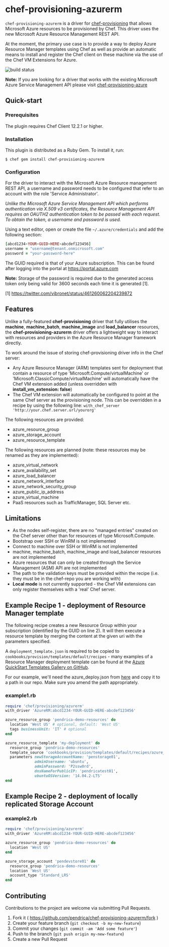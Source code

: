 # chef-provisioning-azurerm

```chef-provisioning-azurerm``` is a driver for [chef-provisioning](https://github.com/chef/chef-provisioning) that allows Microsoft Azure resources to be provisioned by Chef. This driver uses the new Microsoft Azure Resource Management REST API.

At the moment, the primary use case is to provide a way to deploy Azure Resource Manager templates using Chef as well as provide an automatic means to install and register the Chef client on these machine via the use of the Chef VM Extensions for Azure.

![build status](https://travis-ci.org/pendrica/chef-provisioning-azurerm.svg?branch=master)

**Note:** If you are looking for a driver that works with the existing Microsoft Azure Service Management API please visit [chef-provisioning-azure](https://github.com/chef/chef-provisioning-azure)

## Quick-start

### Prerequisites

The plugin requires Chef Client 12.2.1 or higher.

### Installation

This plugin is distributed as a Ruby Gem. To install it, run:

```$ chef gem install chef-provisioning-azurerm```
    
### Configuration

For the driver to interact with the Microsoft Azure Resource management REST API, a username and password needs to be configured that refer to an account with the role 'Service Administrator'.

*Unlike the Microsoft Azure Service Management API which performs authentication via X.509 v3 certificates, the Resource Management API requires an OAUTH2 authentication token to be passed with each request.  To obtain the token, a username and password is used.*

Using a text editor, open or create the file ```~/.azure/credentials``` and add the following section:

```ruby
[abcd1234-YOUR-GUID-HERE-abcdef123456]
username = "username@tenant.onmicrosoft.com"
password = "your-password-here"
```

The GUID required is that of your Azure subscription.  This can be found after logging into the portal at https://portal.azure.com 

**Note:** Storage of the password is required due to the generated access token only being valid for 3600 seconds each time it is generated [1].

[1] https://twitter.com/vibronet/status/461260062204239872

## Features

Unlike a fully-featured **chef-provisioning** driver that fully utilises the **machine**, **machine_batch**, **machine_image** and **load_balancer** resources, the **chef-provisioning-azurerm** driver offers a lightweight way to interact with resources and providers in the Azure Resource Manager framework directly.

To work around the issue of storing chef-provisioning driver info in the Chef server:  
- Any Azure Resource Manager (ARM) templates sent for deployment that contain a resource of type 'Microsoft.Compute/virtualMachine' or 'Microsoft.ClassicCompute/virtualMachine' will automatically have the Chef VM extension added (unless overridden with **install_vm_extension: false**)
- The Chef VM extension will automatically be configured to point at the same Chef server as the provisioning node.  This can be overridden in a recipe by using the following line: ```with_chef_server 'http://your.chef.server.url/yourorg'```

The following resources are provided: 

- azure_resource_group
- azure_storage_account
- azure_resource_template

The following resources are planned (note: these resources may be renamed as they are implemented):

- azure_virtual_network
- azure_availability_set
- azure_load_balancer
- azure_network_interface
- azure_network_security_group
- azure_public_ip_address
- azure_virtual_machine
- PaaS resources such as TrafficManager, SQL Server etc.

## Limitations
- As the nodes self-register, there are no "managed entries" created on the Chef server other than for resources of type Microsoft.Compute.
- Bootstrap over SSH or WinRM is not implemented
- Connect to machine over SSH or WinRM is not implemented
- machine, machine_batch, machine_image and load_balancer resources are not implemented
- Azure resources that can only be created through the Service Management (ASM) API are not implemented
- The path to the validation keys must be provided within the recipe (i.e. they must be in the chef-repo you are working with)
- **Local mode** is not currently supported - the Chef VM extensions can only register themselves with a 'real' Chef server.
 
## Example Recipe 1 - deployment of Resource Manager template
The following recipe creates a new Resource Group within your subscription (identified by the GUID on line 2).  It will then execute a resource template by merging the content at the given uri with the parameters specified.

A ```deployment_template.json``` is required to be copied to ```cookbooks/provision/templates/default/recipes``` - many examples of a Resource Manager deployment template can be found at the [Azure QuickStart Templates Gallery on GitHub](https://github.com/Azure/azure-quickstart-templates).

For our example, we'll need the azure_deploy.json from [here](https://raw.githubusercontent.com/Azure/azure-quickstart-templates/master/101-simple-windows-vm/azuredeploy.json) and copy it to a path in our repo. Make sure you amend the path appropriately. 

### example1.rb

```ruby
require 'chef/provisioning/azurerm'
with_driver 'AzureRM:abcd1234-YOUR-GUID-HERE-abcdef123456'

azure_resource_group 'pendrica-demo-resources' do
  location 'West US' # optional, default: 'West US'
  tags businessUnit: 'IT' # optional
end

azure_resource_template 'my-deployment' do
  resource_group 'pendrica-demo-resources'
  template_source 'cookbooks/provision/templates/default/recipes/azure_deploy.json'
  parameters newStorageAccountName: 'penstorage01',
             adminUsername: 'ubuntu',
             adminPassword: 'P2ssw0rd',
             dnsNameForPublicIP: 'pendricatest01',
             ubuntuOSVersion: '14.04.2-LTS'
end
```

## Example Recipe 2 - deployment of locally replicated Storage Account
### example2.rb

```ruby
require 'chef/provisioning/azurerm'
with_driver 'AzureRM:abcd1234-YOUR-GUID-HERE-abcdef123456'

azure_resource_group 'pendrica-demo-resources' do
  location 'West US'
end

azure_storage_account 'pendevstore01' do
  resource_group 'pendrica-demo-resources'
  location 'West US'
  account_type 'Standard_LRS'
end
```
 
## Contributing

Contributions to the project are welcome via submitting Pull Requests.

1. Fork it ( https://github.com/pendrica/chef-provisioning-azurerm/fork )
2. Create your feature branch (`git checkout -b my-new-feature`)
3. Commit your changes (`git commit -am 'Add some feature'`)
4. Push to the branch (`git push origin my-new-feature`)
5. Create a new Pull Request

